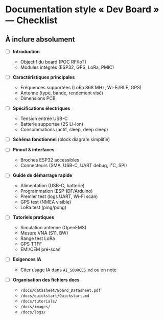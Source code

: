 # Documentation style « Dev Board » — Checklist

## À inclure absolument

- [ ] **Introduction**
  - Objectif du board (POC RF/IoT)
  - Modules intégrés (ESP32, GPS, LoRa, PMIC)

- [ ] **Caractéristiques principales**
  - Fréquences supportées (LoRa 868 MHz, Wi-Fi/BLE, GPS)
  - Antenne (type, bande, rendement visé)
  - Dimensions PCB

- [ ] **Spécifications électriques**
  - Tension entrée USB-C
  - Batterie supportée (2S Li-Ion)
  - Consommations (actif, sleep, deep sleep)

- [ ] **Schéma fonctionnel** (block diagram simplifié)

- [ ] **Pinout & interfaces**
  - Broches ESP32 accessibles
  - Connecteurs (SMA, USB-C, UART debug, I²C, SPI)

- [ ] **Guide de démarrage rapide**
  - Alimentation (USB-C, batterie)
  - Programmation (ESP-IDF/Arduino)
  - Premier test (logs UART, Wi-Fi scan)
  - GPS test (NMEA visible)
  - LoRa test (ping/pong)

- [ ] **Tutoriels pratiques**
  - Simulation antenne (OpenEMS)
  - Mesure VNA (S11, BW)
  - Range test LoRa
  - GPS TTFF
  - EMI/CEM pré-scan

- [ ] **Exigences IA**
  - Citer usage IA dans `AI_SOURCES.md` ou en note

- [ ] **Organisation des fichiers docs**
  - `/docs/datasheet/Board_Datasheet.pdf`
  - `/docs/quickstart/Quickstart.md`
  - `/docs/tutorials/`
  - `/docs/images/`
  - `/docs/logs/`